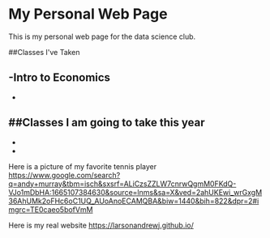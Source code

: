 # My Personal Web Page

This is my personal web page for the data science club.

##Classes I've Taken

-Intro to Economics
-
-

##Classes I am going to take this year
-
-
-


Here is a picture of my favorite tennis player
https://www.google.com/search?q=andy+murray&tbm=isch&sxsrf=ALiCzsZZLW7cnrwQgmM0FKdQ-VJo1mDbHA:1665107384630&source=lnms&sa=X&ved=2ahUKEwi_wrGxgM36AhUMk2oFHc6oC1UQ_AUoAnoECAMQBA&biw=1440&bih=822&dpr=2#imgrc=TE0caeo5bofVmM

Here is my real website
https://larsonandrewj.github.io/
